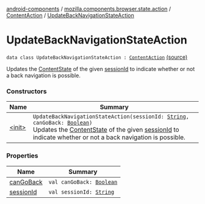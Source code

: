 [android-components](../../../index.md) / [mozilla.components.browser.state.action](../../index.md) / [ContentAction](../index.md) / [UpdateBackNavigationStateAction](./index.md)

# UpdateBackNavigationStateAction

`data class UpdateBackNavigationStateAction : `[`ContentAction`](../index.md) [(source)](https://github.com/mozilla-mobile/android-components/blob/master/components/browser/state/src/main/java/mozilla/components/browser/state/action/BrowserAction.kt#L274)

Updates the [ContentState](../../../mozilla.components.browser.state.state/-content-state/index.md) of the given [sessionId](session-id.md) to indicate whether or not a back navigation is possible.

### Constructors

| Name | Summary |
|---|---|
| [&lt;init&gt;](-init-.md) | `UpdateBackNavigationStateAction(sessionId: `[`String`](https://kotlinlang.org/api/latest/jvm/stdlib/kotlin/-string/index.html)`, canGoBack: `[`Boolean`](https://kotlinlang.org/api/latest/jvm/stdlib/kotlin/-boolean/index.html)`)`<br>Updates the [ContentState](../../../mozilla.components.browser.state.state/-content-state/index.md) of the given [sessionId](session-id.md) to indicate whether or not a back navigation is possible. |

### Properties

| Name | Summary |
|---|---|
| [canGoBack](can-go-back.md) | `val canGoBack: `[`Boolean`](https://kotlinlang.org/api/latest/jvm/stdlib/kotlin/-boolean/index.html) |
| [sessionId](session-id.md) | `val sessionId: `[`String`](https://kotlinlang.org/api/latest/jvm/stdlib/kotlin/-string/index.html) |
